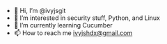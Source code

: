 - 👋 Hi, I’m @ivyjsgit
- 👀 I’m interested in security stuff, Python, and Linux
- 🌱 I’m currently learning Cucumber
- 📫 How to reach me ivyjshdx@gmail.com

<!---
ivyjsgit/ivyjsgit is a ✨ special ✨ repository because its `README.md` (this file) appears on your GitHub profile.
You can click the Preview link to take a look at your changes.
--->
